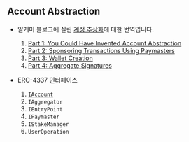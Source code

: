 ## Account Abstraction

* 알케미 블로그에 실린 [계정 추상화](https://www.alchemy.com/blog/account-abstraction)에 대한 번역입니다. 

  1. [Part 1: You Could Have Invented Account Abstraction](./docs/1.md)
  2. [Part 2: Sponsoring Transactions Using Paymasters](./docs/2.md)
  3. [Part 3: Wallet Creation](./docs/3.md)
  4. [Part 4: Aggregate Signatures](./docs/4.md)

* ERC-4337 인터페이스
  1. [`IAccount`](./contracts/interfaces/IAccount.sol)
  2. `IAggregator`
  3. `IEntryPoint`
  4. `IPaymaster`
  5. `IStakeManager`
  6. `UserOperation`